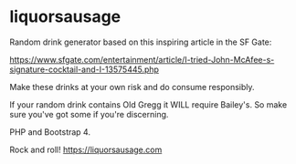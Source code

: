 # liquorsausage

Random drink generator based on this inspiring article in the SF Gate:

https://www.sfgate.com/entertainment/article/I-tried-John-McAfee-s-signature-cocktail-and-I-13575445.php

Make these drinks at your own risk and do consume responsibly.

If your random drink contains Old Gregg it WILL require Bailey's.  So make sure you've got some if you're discerning.

PHP and Bootstrap 4. 

Rock and roll!
https://liquorsausage.com
